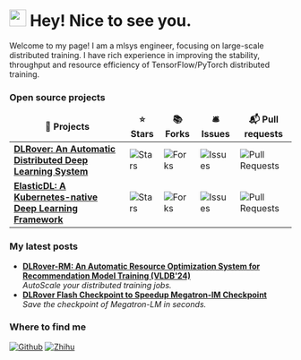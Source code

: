 <h1><img src="https://emojis.slackmojis.com/emojis/images/1531849430/4246/blob-sunglasses.gif?1531849430" width="30"/> Hey! Nice to see you.</h1>

Welcome to my page! I am a mlsys engineer, focusing on large-scale
distributed training. I have rich experience in improving the stability, throughput
and resource efficiency of TensorFlow/PyTorch distributed training.


<h3>Open source projects</h3>
<table>
  <thead align="center">
    <tr>
      <td><b>🎁 Projects</b></td>
      <td><b>⭐ Stars</b></td>
      <td><b>📚 Forks</b></td>
      <td><b>🛎 Issues</b></td>
      <td><b>📬 Pull requests</b></td>
    </tr>
  </thead>
  <tbody>
    <tr>
      <td><a href="https://github.com/intelligent-machine-learning/dlrover"><b>DLRover: An Automatic Distributed Deep Learning System</b></a></td>
      <td><img alt="Stars" src="https://img.shields.io/github/stars/intelligent-machine-learning/dlrover?style=flat-square&labelColor=343b41"/></td>
      <td><img alt="Forks" src="https://img.shields.io/github/forks/intelligent-machine-learning/dlrover?style=flat-square&labelColor=343b41"/></td>
      <td><img alt="Issues" src="https://img.shields.io/github/issues/intelligent-machine-learning/dlrover?style=flat-square&labelColor=343b41"/></td>
      <td><img alt="Pull Requests" src="https://img.shields.io/github/issues-pr/intelligent-machine-learning/dlrover?style=flat-square&labelColor=343b41"/></td>
    </tr>
	  <tr>
      <td><a href="https://github.com/https://github.com/sql-machine-learning/elasticdl"><b>ElasticDL: A Kubernetes-native Deep Learning Framework</b></a></td>
      <td><img alt="Stars" src="https://img.shields.io/github/stars/sql-machine-learning/elasticdl?style=flat-square&labelColor=343b41"/></td>
      <td><img alt="Forks" src="https://img.shields.io/github/forks/sql-machine-learning/elasticdl?style=flat-square&labelColor=343b41"/></td>
      <td><img alt="Issues" src="https://img.shields.io/github/issues/sql-machine-learning/elasticdl?style=flat-square&labelColor=343b41"/></td>
      <td><img alt="Pull Requests" src="https://img.shields.io/github/issues-pr/sql-machine-learning/elasticdl?style=flat-square&labelColor=343b41"/></td>
    </tr>
  </tbody>
</table>

<h3>My latest posts</h3>
<ul>
<li><a href="https://arxiv.org/pdf/2304.01468v2"><b>DLRover-RM: An Automatic Resource Optimization System for Recommendation Model Training (VLDB'24)</b></a><br/><i>AutoScale your distributed training jobs.</i></li>
<li><a href="https://zhuanlan.zhihu.com/p/684241366"><b>DLRover Flash Checkpoint to Speedup Megatron-lM Checkpoint</b></a><br/><i>Save the checkpoint of Megatron-LM in seconds.</i></li>
</ul>

<h3>Where to find me</h3>
<p><a href="https://github.com/workingloong" target="_blank"><img alt="Github" src="https://img.shields.io/badge/github-8A2BE3" /></a> <a href="https://www.zhihu.com/people/workingloong-94" target="_blank"><img alt="Zhihu" src="https://img.shields.io/badge/%E7%9F%A5%E4%B9%8E-8A2BE3" /></a>
</p>

